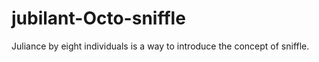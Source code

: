 # jubilant-Octo-sniffle
Juliance by eight individuals is a way to introduce the concept of sniffle.
